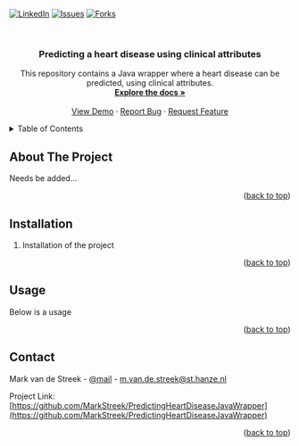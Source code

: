 <a name="readme-top"></a>

[![LinkedIn][linkedin-shield]][linkedin-url]
[![Issues][issues-shield]][issues-url]
[![Forks][forks-shield]][forks-url]

<br />
<div align="center">
<h3 align="center">Predicting a heart disease using clinical attributes</h3>
  <p align="center">
    This repository contains a Java wrapper where a heart disease can be predicted, using clinical attributes.
    <br />
    <a href="https://github.com/MarkStreek/PredictingHeartDiseaseJavaWrapper"><strong>Explore the docs »</strong></a>
    <br />
    <br />
    <a href="https://github.com/MarkStreek/PredictingHeartDiseaseJavaWrapper">View Demo</a>
    ·
    <a href="https://github.com/MarkStreek/PredictingHeartDiseaseJavaWrapper/issues">Report Bug</a>
    ·
    <a href="https://github.com/MarkStreek/PredictingHeartDiseaseJavaWrapper/issues">Request Feature</a>
  </p>
</div>

<details>
  <summary>Table of Contents</summary>
  <ol>
    <li>
      <a href="#about-the-project">About The Project</a>
    </li>
    <li>
      <a href="#installation">Installation</a>
    </li>
    <li><a href="#usage">Usage</a></li>
    <li><a href="#contact">Contact</a></li>
  </ol>
</details>

## About The Project

Needs be added...

<p align="right">(<a href="#readme-top">back to top</a>)</p>


## Installation

1. Installation of the project

<p align="right">(<a href="#readme-top">back to top</a>)</p>


## Usage

Below is a usage

<p align="right">(<a href="#readme-top">back to top</a>)</p>


## Contact

Mark van de Streek - [@mail](mailto:m.van.de.streek@st.hanze.nl) - m.van.de.streek@st.hanze.nl

Project Link: [https://github.com/MarkStreek/PredictingHeartDiseaseJavaWrapper](https://github.com/MarkStreek/PredictingHeartDiseaseJavaWrapper)

<p align="right">(<a href="#readme-top">back to top</a>)</p>

[issues-shield]: https://img.shields.io/github/issues/MarkStreek/PredictingHeartDiseaseJavaWrapper.svg?style=for-the-badge
[issues-url]: https://github.com/MarkStreek/PredictingHeartDiseaseJavaWrapper/issues

[linkedin-shield]: https://img.shields.io/badge/-LinkedIn-black.svg?style=for-the-badge&logo=linkedin&colorB=555
[linkedin-url]: https://www.linkedin.com/in/mark-van-de-streek-0a2b29232

[forks-shield]: https://img.shields.io/github/forks/MarkStreek/PredictingHeartDiseaseJavaWrapper.svg?style=for-the-badge
[forks-url]: https://github.com/MarkStreek/PredictingHeartDiseaseJavaWrapper/members
